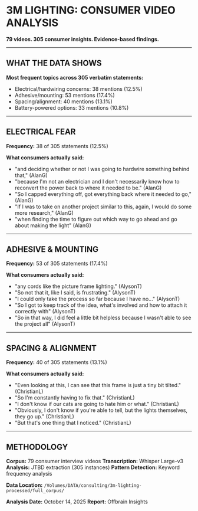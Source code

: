 # 3M LIGHTING: CONSUMER VIDEO ANALYSIS

**79 videos. 305 consumer insights. Evidence-based findings.**

---

## WHAT THE DATA SHOWS

**Most frequent topics across 305 verbatim statements:**
- Electrical/hardwiring concerns: 38 mentions (12.5%)
- Adhesive/mounting: 53 mentions (17.4%)
- Spacing/alignment: 40 mentions (13.1%)
- Battery-powered options: 33 mentions (10.8%)

---

## ELECTRICAL FEAR

**Frequency:** 38 of 305 statements (12.5%)

**What consumers actually said:**
- "and deciding whether or not I was going to hardwire something behind that," (AlanG)
- "because I'm not an electrician and I don't necessarily know how to reconvert the power back to where it needed to be." (AlanG)
- "So I capped everything off, got everything back where it needed to go," (AlanG)
- "If I was to take on another project similar to this, again, I would do some more research," (AlanG)
- "when finding the time to figure out which way to go ahead and go about making the light" (AlanG)

---

## ADHESIVE & MOUNTING

**Frequency:** 53 of 305 statements (17.4%)

**What consumers actually said:**
- "any cords like the picture frame lighting." (AlysonT)
- "So not that it, like I said, is frustrating." (AlysonT)
- "I could only take the process so far because I have no..." (AlysonT)
- "So I got to keep track of the idea, what's involved and how to attach it correctly with" (AlysonT)
- "So in that way, I did feel a little bit helpless because I wasn't able to see the project all" (AlysonT)

---

## SPACING & ALIGNMENT

**Frequency:** 40 of 305 statements (13.1%)

**What consumers actually said:**
- "Even looking at this, I can see that this frame is just a tiny bit tilted." (ChristianL)
- "So I'm constantly having to fix that." (ChristianL)
- "I don't know if our cats are going to hate him or what." (ChristianL)
- "Obviously, I don't know if you're able to tell, but the lights themselves, they go up." (ChristianL)
- "But that's one thing that I noticed." (ChristianL)

---

## METHODOLOGY

**Corpus:** 79 consumer interview videos
**Transcription:** Whisper Large-v3
**Analysis:** JTBD extraction (305 instances)
**Pattern Detection:** Keyword frequency analysis

**Data Location:** `/Volumes/DATA/consulting/3m-lighting-processed/full_corpus/`

**Analysis Date:** October 14, 2025
**Report:** Offbrain Insights
